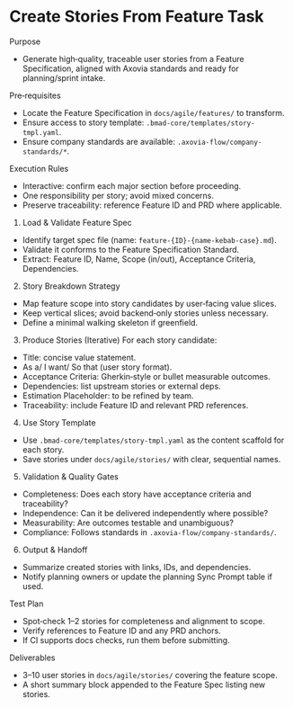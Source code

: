 <!-- 
-----------------
# Author: Axovia AI
# Company: Axovia AI
# Date: 2025-09-07
# Brief: Executable workflow to create user stories from a Feature Specification.
# Version: 1.0
-----------------
 -->

# Create Stories From Feature Task

Purpose

- Generate high‑quality, traceable user stories from a Feature Specification, aligned with Axovia standards and ready for planning/sprint intake.

Pre‑requisites

- Locate the Feature Specification in `docs/agile/features/` to transform.
- Ensure access to story template: `.bmad-core/templates/story-tmpl.yaml`.
- Ensure company standards are available: `.axovia-flow/company-standards/*`.

Execution Rules

- Interactive: confirm each major section before proceeding.
- One responsibility per story; avoid mixed concerns.
- Preserve traceability: reference Feature ID and PRD where applicable.

1) Load & Validate Feature Spec

- Identify target spec file (name: `feature-{ID}-{name-kebab-case}.md`).
- Validate it conforms to the Feature Specification Standard.
- Extract: Feature ID, Name, Scope (in/out), Acceptance Criteria, Dependencies.

2) Story Breakdown Strategy

- Map feature scope into story candidates by user‑facing value slices.
- Keep vertical slices; avoid backend‑only stories unless necessary.
- Define a minimal walking skeleton if greenfield.

3) Produce Stories (Iterative)
For each story candidate:

- Title: concise value statement.
- As a/ I want/ So that (user story format).
- Acceptance Criteria: Gherkin‑style or bullet measurable outcomes.
- Dependencies: list upstream stories or external deps.
- Estimation Placeholder: to be refined by team.
- Traceability: include Feature ID and relevant PRD references.

4) Use Story Template

- Use `.bmad-core/templates/story-tmpl.yaml` as the content scaffold for each story.
- Save stories under `docs/agile/stories/` with clear, sequential names.

5) Validation & Quality Gates

- Completeness: Does each story have acceptance criteria and traceability?
- Independence: Can it be delivered independently where possible?
- Measurability: Are outcomes testable and unambiguous?
- Compliance: Follows standards in `.axovia-flow/company-standards/`.

6) Output & Handoff

- Summarize created stories with links, IDs, and dependencies.
- Notify planning owners or update the planning Sync Prompt table if used.

Test Plan

- Spot‑check 1–2 stories for completeness and alignment to scope.
- Verify references to Feature ID and any PRD anchors.
- If CI supports docs checks, run them before submitting.

Deliverables

- 3–10 user stories in `docs/agile/stories/` covering the feature scope.
- A short summary block appended to the Feature Spec listing new stories.
